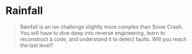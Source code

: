 # Rainfall

> Rainfall is an iso challenge slightly more complex than Snow Crash. You will have to dive deep into reverse engineering, learn to reconstruct a code, and understand it to detect faults. Will you reach the last level? 
